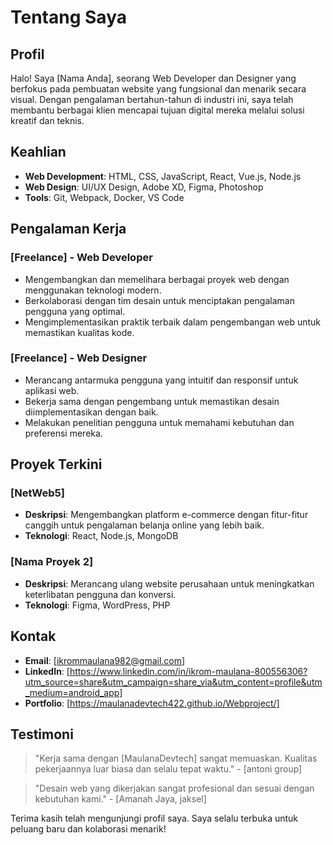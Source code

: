 # Tentang Saya

## Profil

Halo! Saya [Nama Anda], seorang Web Developer dan Designer yang berfokus pada pembuatan website yang fungsional dan menarik secara visual. Dengan pengalaman bertahun-tahun di industri ini, saya telah membantu berbagai klien mencapai tujuan digital mereka melalui solusi kreatif dan teknis.

## Keahlian

- **Web Development**: HTML, CSS, JavaScript, React, Vue.js, Node.js
- **Web Design**: UI/UX Design, Adobe XD, Figma, Photoshop
- **Tools**: Git, Webpack, Docker, VS Code

## Pengalaman Kerja

### [Freelance] - Web Developer

- Mengembangkan dan memelihara berbagai proyek web dengan menggunakan teknologi modern.
- Berkolaborasi dengan tim desain untuk menciptakan pengalaman pengguna yang optimal.
- Mengimplementasikan praktik terbaik dalam pengembangan web untuk memastikan kualitas kode.

### [Freelance] - Web Designer

- Merancang antarmuka pengguna yang intuitif dan responsif untuk aplikasi web.
- Bekerja sama dengan pengembang untuk memastikan desain diimplementasikan dengan baik.
- Melakukan penelitian pengguna untuk memahami kebutuhan dan preferensi mereka.

## Proyek Terkini

### [NetWeb5]
- **Deskripsi**: Mengembangkan platform e-commerce dengan fitur-fitur canggih untuk pengalaman belanja online yang lebih baik.
- **Teknologi**: React, Node.js, MongoDB

### [Nama Proyek 2]
- **Deskripsi**: Merancang ulang website perusahaan untuk meningkatkan keterlibatan pengguna dan konversi.
- **Teknologi**: Figma, WordPress, PHP

## Kontak

- **Email**: [ikrommaulana982@gmail.com]
- **LinkedIn**: [https://www.linkedin.com/in/ikrom-maulana-800556306?utm_source=share&utm_campaign=share_via&utm_content=profile&utm_medium=android_app]
- **Portfolio**: [https://maulanadevtech422.github.io/Webproject/]
## Testimoni

> "Kerja sama dengan [MaulanaDevtech] sangat memuaskan. Kualitas pekerjaannya luar biasa dan selalu tepat waktu." - [antoni group]

> "Desain web yang dikerjakan sangat profesional dan sesuai dengan kebutuhan kami." - [Amanah Jaya, jaksel]

Terima kasih telah mengunjungi profil saya. Saya selalu terbuka untuk peluang baru dan kolaborasi menarik!
